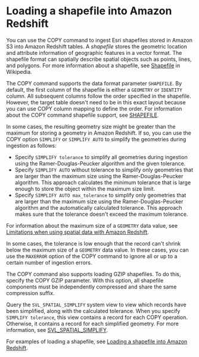 # Loading a shapefile into Amazon Redshift<a name="spatial-copy-shapefile"></a>

You can use the COPY command to ingest Esri shapefiles stored in Amazon S3 into Amazon Redshift tables\. A *shapefile* stores the geometric location and attribute information of geographic features in a vector format\. The shapefile format can spatially describe spatial objects such as points, lines, and polygons\. For more information about a shapefile, see [Shapefile](https://en.wikipedia.org/wiki/Shapefile) in Wikipedia\.   

The COPY command supports the data format parameter `SHAPEFILE`\. By default, the first column of the shapefile is either a `GEOMETRY` or `IDENTITY` column\. All subsequent columns follow the order specified in the shapefile\. However, the target table doesn't need to be in this exact layout because you can use COPY column mapping to define the order\. For information about the COPY command shapefile support, see [SHAPEFILE](copy-parameters-data-format.md#copy-shapefile)\.

In some cases, the resulting geometry size might be greater than the maximum for storing a geometry in Amazon Redshift\. If so, you can use the COPY option `SIMPLIFY` or `SIMPLIFY AUTO` to simplify the geometries during ingestion as follows:
+ Specify `SIMPLIFY tolerance` to simplify all geometries during ingestion using the Ramer\-Douglas\-Peucker algorithm and the given tolerance\. 
+ Specify `SIMPLIFY AUTO` without tolerance to simplify only geometries that are larger than the maximum size using the Ramer\-Douglas\-Peucker algorithm\. This approach calculates the minimum tolerance that is large enough to store the object within the maximum size limit\. 
+ Specify `SIMPLIFY AUTO max_tolerance` to simplify only geometries that are larger than the maximum size using the Ramer\-Douglas\-Peucker algorithm and the automatically calculated tolerance\. This approach makes sure that the tolerance doesn't exceed the maximum tolerance\. 

For information about the maximum size of a `GEOMETRY` data value, see [Limitations when using spatial data with Amazon Redshift](spatial-limitations.md)\.

In some cases, the tolerance is low enough that the record can't shrink below the maximum size of a `GEOMETRY` data value\. In these cases, you can use the `MAXERROR` option of the COPY command to ignore all or up to a certain number of ingestion errors\.

The COPY command also supports loading GZIP shapefiles\. To do this, specify the COPY GZIP parameter\. With this option, all shapefile components must be independently compressed and share the same compression suffix\. 

Query the `SVL_SPATIAL_SIMPLIFY` system view to view which records have been simplified, along with the calculated tolerance\. When you specify `SIMPLIFY tolerance`, this view contains a record for each COPY operation\. Otherwise, it contains a record for each simplified geometry\. For more information, see [SVL\_SPATIAL\_SIMPLIFY](r_SVL_SPATIAL_SIMPLIFY.md)\. 

For examples of loading a shapefile, see [Loading a shapefile into Amazon Redshift](r_COPY_command_examples.md#copy-example-spatial-copy-shapefile)\.